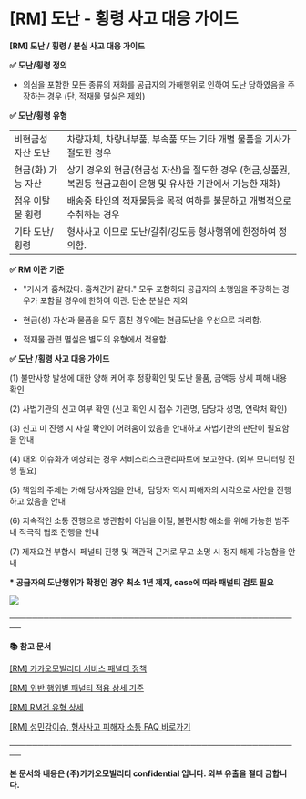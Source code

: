 # [RM] 도난 - 횡령 사고 대응 가이드

**[RM] 도난 / 횡령 / 분실 사고 대응 가이드**

**✅ 도난/횡령 정의**

- 의심을 포함한 모든 종류의 재화를 공급자의 가해행위로 인하여 도난 당하였음을 주장하는 경우 (단, 적재물 멸실은 제외)

**✅ 도난/횡령 유형**

|  |  |
| --- | --- |
| 비현금성 자산 도난 | 차량자체, 차량내부품, 부속품 또는 기타 개별 물품을 기사가 절도한 경우 |
| 현금(화) 가능 자산 | 상기 경우외 현금(현금성 자산)을 절도한 경우 (현금,상품권,복권등 현금교환이 은행 및 유사한 기관에서 가능한 재화) |
| 점유 이탈물 횡령 | 배송중 타인의 적재물등을 목적 여하를 불문하고 개별적으로 수취하는 경우 |
| 기타 도난/횡령 | 형사사고 이므로 도난/갈취/강도등 형사행위에 한정하여 정의함. |

****✅** **RM 이관 기준****

- "기사가 훔쳐갔다. 훔쳐간거 같다." 모두 포함하되 공급자의 소행임을 주장하는 경우가 포함될 경우에 한하여 이관. 단순 분실은 제외

- 현금(성) 자산과 물품을 모두 훔친 경우에는 현금도난을 우선으로 처리함.   
- 적재물 관련 멸실은 별도의 유형에서 적용함.

**✅ 도난 /횡령 사고 대응 가이드**

(1) 불만사항 발생에 대한 양해 케어 후 정황확인 및 도난 물품, 금액등 상세 피해 내용 확인

(2) 사법기관의 신고 여부 확인 (신고 확인 시 접수 기관명, 담당자 성명, 연락처 확인)

(3) 신고 미 진행 시 사실 확인이 어려움이 있음을 안내하고 사법기관의 판단이 필요함을 안내

(4) 대외 이슈화가 예상되는 경우 서비스리스크관리파트에 보고한다. (외부 모니터링 진행 필요)

(5) 책임의 주체는 가해 당사자임을 안내,  담당자 역시 피해자의 시각으로 사안을 진행하고 있음을 안내

(6) 지속적인 소통 진행으로 방관함이 아님을 어필, 불편사항 해소를 위해 가능한 범주 내 적극적 협조 진행을 안내

(7) 제재요건 부합시  페널티 진행 및 객관적 근거로 무고 소명 시 정지 해제 가능함을 안내

**\* 공급자의 도난행위가 확정인 경우 최소 1년 제재, case에 따라 패널티 검토 필요**

![](https://kakaomobilitysupport.zendesk.com/hc/article_attachments/40995260761753)

**────────────────────────────────────────────────────**

**📚 참고 문서**

[[RM] 카카오모빌리티 서비스 패널티 정책](https://kakaomobilitysupport.zendesk.com/hc/ko/articles/39999418590105)

[[RM] 위반 행위별 패널티 적용 상세 기준](https://kakaomobilitysupport.zendesk.com/hc/ko/articles/40001886598553)

[[RM] RM건 유형 상세](https://kakaomobilitysupport.zendesk.com/hc/ko/articles/40002148279065)

[[RM] 성민감이슈, 형사사고 피해자 소통 FAQ 바로가기](https://kakaomobilitysupport.zendesk.com/hc/ko/sections/39995774557721--RM-%EC%84%B1%EB%AF%BC%EA%B0%90%EC%9D%B4%EC%8A%88-%ED%98%95%EC%82%AC%EC%82%AC%EA%B3%A0-%ED%94%BC%ED%95%B4%EC%9E%90-%EC%86%8C%ED%86%B5-FAQ)

**────────────────────────────────────────────────────**

**본 문서와 내용은 (주)카카오모빌리티 confidential 입니다. 외부 유출을 절대 금합니다.**